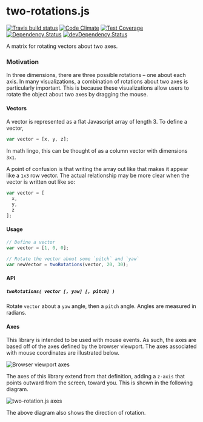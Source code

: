 # two-rotations.js
[![Travis build status](http://img.shields.io/travis/jmeas/two-rotations.js.svg?style=flat)](https://travis-ci.org/jmeas/two-rotations.js)
[![Code Climate](https://codeclimate.com/github/jmeas/two-rotations.js/badges/gpa.svg)](https://codeclimate.com/github/jmeas/two-rotations.js)
[![Test Coverage](https://codeclimate.com/github/jmeas/two-rotations.js/badges/coverage.svg)](https://codeclimate.com/github/jmeas/two-rotations.js)
[![Dependency Status](https://david-dm.org/jmeas/two-rotations.js.svg)](https://david-dm.org/jmeas/two-rotations.js)
[![devDependency Status](https://david-dm.org/jmeas/two-rotations.js/dev-status.svg)](https://david-dm.org/jmeas/two-rotations.js#info=devDependencies)

A matrix for rotating vectors about two axes.

### Motivation

In three dimensions, there are three possible rotations – one about each axis. In many visualizations,
a combination of rotations about two axes is particularly important. This is because these visualizations
allow users to rotate the object about two axes by dragging the mouse.

#### Vectors

A vector is represented as a flat Javascript array of length 3. To define a vector, 

```js
var vector = [x, y, z];
```

In math lingo, this can be thought of as a column vector with dimensions `3x1`.

A point of confusion is that writing the array out like that makes it appear like a `1x3` row
vector. The actual relationship may be more clear when the vector is written out like so:

```js
var vector = [
  x,
  y,
  z
];
```

#### Usage

```js
// Define a vector
var vector = [1, 0, 0];

// Rotate the vector about some `pitch` and `yaw`
var newVector = twoRotations(vector, 20, 30);
```

#### API

##### `twoRotations( vector [, yaw] [, pitch] )`

Rotate `vector` about a `yaw` angle, then a `pitch` angle. Angles are measured in radians.

#### Axes

This library is intended to be used with mouse events. As such, the axes are based off of the axes defined by the
browser viewport. The axes associated with mouse coordinates are illustrated below.

![Browser viewport axes](https://cldup.com/gK54GFdGNh.png)

The axes of this library extend from that definition, adding a `z-axis` that points outward from the screen, toward you. This
is shown in the following diagram.

![two-rotation.js axes](https://cldup.com/QlZiXZCoMT.png)

The above diagram also shows the direction of rotation.
